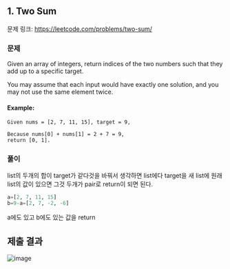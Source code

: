 ## 1. Two Sum
문제 링크: https://leetcode.com/problems/two-sum/

### 문제
Given an array of integers, return indices of the two numbers such that they add up to a specific target.

You may assume that each input would have exactly one solution, and you may not use the same element twice.

#### Example:
```
Given nums = [2, 7, 11, 15], target = 9,

Because nums[0] + nums[1] = 2 + 7 = 9,
return [0, 1].
```

### 풀이
list의 두개의 합이 target가 같다것을 바꿔서 생각하면 list에다 target을 새 list에 원래 list의 값이 있으면 그것 두개가 pair로 return이 되면 된다.

```python
a=[2, 7, 11, 15]
b=9-a=[2, 7, -2, -6]
```
a에도 있고 b에도 있는 값을 return

## 제출 결과
![image](https://user-images.githubusercontent.com/7124469/71516977-4baac900-28ef-11ea-8f5f-6888fc92fab9.png)


